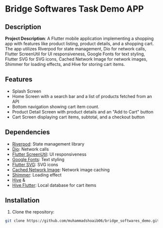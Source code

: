 # Bridge Softwares Task Demo APP

## Description

**Project Description**: A Flutter mobile application implementing a shopping app with 
features like product listing, product details, and a shopping cart. 
The app utilizes Riverpod for state management, Dio for network calls, Flutter ScreenUtil 
for UI responsiveness, Google Fonts for text styling, Flutter SVG for SVG icons, 
Cached Network Image for network images, Shimmer for loading effects, 
and Hive for storing cart items.

## Features

- Splash Screen
- Home Screen with a search bar and a list of products fetched from an API
- Bottom navigation showing cart item count.
- Product Detail Screen with product details and an "Add to Cart" button
- Cart Screen displaying cart items, subtotal, and a checkout button

## Dependencies

- [Riverpod](https://pub.dev/packages/flutter_riverpod): State management library
- [Dio](https://pub.dev/packages/dio): Network calls
- [Flutter ScreenUtil](https://pub.dev/packages/flutter_screenutil): UI responsiveness
- [Google Fonts](https://pub.dev/packages/google_fonts): Text styling
- [Flutter SVG](https://pub.dev/packages/flutter_svg): SVG icons
- [Cached Network Image](https://pub.dev/packages/cached_network_image): Network image caching
- [Shimmer](https://pub.dev/packages/shimmer): Loading effect
- [Hive](https://pub.dev/packages/hive) & 
- [Hive Flutter](https://pub.dev/packages/hive_flutter): Local database for cart items

## Installation

1. Clone the repository:

```bash
git clone https://github.com/muhammadshoaib06/bridge_softwares_demo.git

